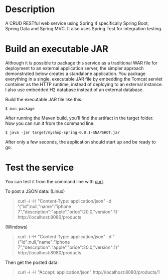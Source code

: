 # Description

A CRUD RESTful web service using Spring 4 specifically Spring Boot, Spring Data and Spring MVC.
It also uses Spring Test for integration testing.

# Build an executable JAR

Although it is possible to package this service as a traditional WAR file for deployment to an external application server, the simpler approach demonstrated below creates a standalone application. You package everything in a single, executable JAR file by embedding the Tomcat servlet container as the HTTP runtime, instead of deploying to an external instance. I also use embedded H2 database instead of an external database.

Build the executable JAR file like this:

`$ mvn package`

After running the Maven build, you'll find the artifact in the target folder.
Now you can run it from the command line:
```
$ java -jar target/myshop-spring-0.0.1-SNAPSHOT.jar
```

After only a few seconds, the application should start up and be ready to go.

# Test the service

You can test it from the command line with [curl](https://curl.haxx.se).

To post a JSON data:
(Linux)
> curl -i -H "Content-Type: application/json" -d '{"id":null,"name":"iphone 7","description":"apple","price":20.0,"version":1}' http://localhost:8080/products

(Windows)
> curl -i -H "Content-Type: application/json" -d "{\"id\":null,\"name\":\"iphone 7\",\"description\":\"apple\",\"price\":20.0,\"version\":1}" http://localhost:8080/products

Then get the posted data:
> curl -i -H "Accept: application/json" http://localhost:8080/products/1
